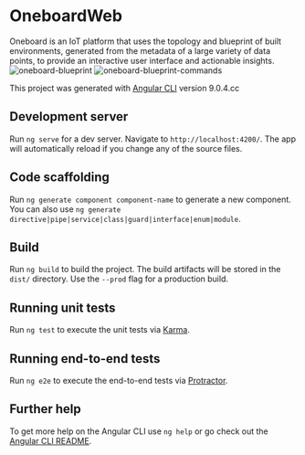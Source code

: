 # OneboardWeb
Oneboard is an IoT platform that uses the topology and blueprint of built environments, generated from the metadata of a large variety of data points, to provide an interactive user interface and actionable insights.
![oneboard-blueprint](https://user-images.githubusercontent.com/7351026/231485252-3aece9ee-e20f-4220-bd34-bf028de0d832.png)
![oneboard-blueprint-commands](https://user-images.githubusercontent.com/7351026/231485304-4d5a138a-a44b-4a5c-82e1-dd5103bfcac1.png)

This project was generated with [Angular CLI](https://github.com/angular/angular-cli) version 9.0.4.cc

## Development server

Run `ng serve` for a dev server. Navigate to `http://localhost:4200/`. The app will automatically reload if you change any of the source files.

## Code scaffolding

Run `ng generate component component-name` to generate a new component. You can also use `ng generate directive|pipe|service|class|guard|interface|enum|module`.

## Build

Run `ng build` to build the project. The build artifacts will be stored in the `dist/` directory. Use the `--prod` flag for a production build.

## Running unit tests

Run `ng test` to execute the unit tests via [Karma](https://karma-runner.github.io).

## Running end-to-end tests

Run `ng e2e` to execute the end-to-end tests via [Protractor](http://www.protractortest.org/).

## Further help

To get more help on the Angular CLI use `ng help` or go check out the [Angular CLI README](https://github.com/angular/angular-cli/blob/master/README.md).
